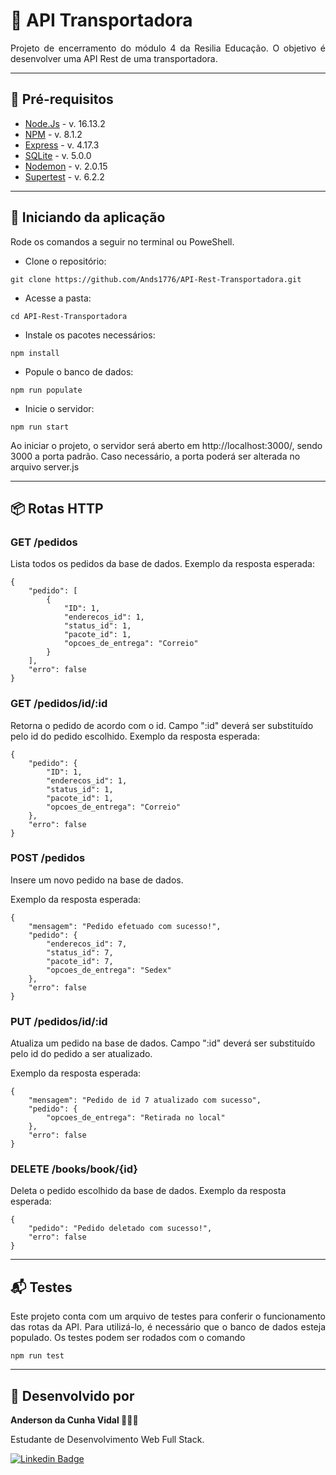 # 🚚 API Transportadora

 <p align="justify">Projeto de encerramento do módulo 4 da Resilia Educação. O objetivo é desenvolver uma API Rest de uma transportadora.

---

## 📘 Pré-requisitos

- <a href="https://nodejs.org/en/">Node.Js</a> - v. 16.13.2
- <a href="https://www.npmjs.com/">NPM</a> - v. 8.1.2
- <a href="https://expressjs.com/pt-br/">Express</a> - v. 4.17.3
- <a href="https://www.npmjs.com/package/sqlite3">SQLite</a> - v. 5.0.0
- <a href="https://nodemon.io/">Nodemon</a> - v. 2.0.15
- <a href="https://www.npmjs.com/package/supertest"> Supertest</a> - v. 6.2.2

---

## 📖 Iniciando da aplicação

 <p>Rode os comandos a seguir no terminal ou PoweShell.</p>
 
 - Clone o repositório:
```
git clone https://github.com/Ands1776/API-Rest-Transportadora.git
```
- Acesse a pasta:
```
cd API-Rest-Transportadora
```
- Instale os pacotes necessários:
```
npm install
```
- Popule o banco de dados:
```
npm run populate
```
- Inicie o servidor:
```
npm run start
```
<p>Ao iniciar o projeto, o servidor será aberto em http://localhost:3000/, sendo 3000 a porta padrão. Caso necessário, a porta poderá ser alterada no arquivo server.js</p>

---

## 📦 Rotas HTTP

### <b> GET /pedidos </b>

Lista todos os pedidos da base de dados.
Exemplo da resposta esperada:

```
{
	"pedido": [
		{
			"ID": 1,
			"enderecos_id": 1,
			"status_id": 1,
			"pacote_id": 1,
			"opcoes_de_entrega": "Correio"
		}
	],
	"erro": false
}

```

### <b> GET /pedidos/id/:id </b>

Retorna o pedido de acordo com o id. Campo ":id" deverá ser substituído pelo id do pedido escolhido.
Exemplo da resposta esperada:

```
{
	"pedido": {
		"ID": 1,
		"enderecos_id": 1,
		"status_id": 1,
		"pacote_id": 1,
		"opcoes_de_entrega": "Correio"
	},
	"erro": false
}
```

### <b> POST /pedidos </b>

Insere um novo pedido na base de dados.

Exemplo da resposta esperada:

```
{
	"mensagem": "Pedido efetuado com sucesso!",
	"pedido": {
		"enderecos_id": 7,
		"status_id": 7,
		"pacote_id": 7,
		"opcoes_de_entrega": "Sedex"
	},
	"erro": false
}
```

### <b> PUT /pedidos/id/:id </b>

Atualiza um pedido na base de dados. Campo ":id" deverá ser substituído pelo id do pedido a ser atualizado.

Exemplo da resposta esperada:

```
{
	"mensagem": "Pedido de id 7 atualizado com sucesso",
	"pedido": {
		"opcoes_de_entrega": "Retirada no local"
	},
	"erro": false
}
```

### <b> DELETE /books/book/{id} </b>

Deleta o pedido escolhido da base de dados.
Exemplo da resposta esperada:

```
{
	"pedido": "Pedido deletado com sucesso!",
	"erro": false
}
```

---

## 📬 Testes

<p align="justify">Este projeto conta com um arquivo de testes para conferir o funcionamento das rotas da API. Para utilizá-lo, é necessário que o banco de dados esteja populado. Os testes podem ser rodados com o comando</p>

```
npm run test
```

---

## 🚛 Desenvolvido por

<b>Anderson da Cunha Vidal 👨🏾‍💻</b>

<p>Estudante de Desenvolvimento Web Full Stack.</p>

[![Linkedin Badge](https://img.shields.io/badge/-Linkedin-blue?style=flat-square&logo=Linkedin&logoColor=white&link=https://www.linkedin.com/in/anderson-da-cunha-vidal-2560a520a/)](https://www.linkedin.com/in/anderson-da-cunha-vidal-2560a520a/)
